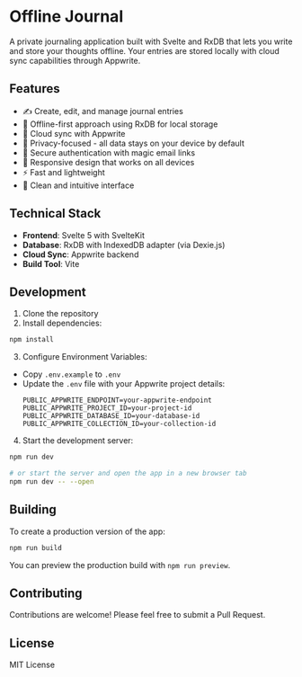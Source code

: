 # Offline Journal

A private journaling application built with Svelte and RxDB that lets you write and store your thoughts offline. Your entries are stored locally with cloud sync capabilities through Appwrite.

## Features

- ✍️ Create, edit, and manage journal entries
- 💾 Offline-first approach using RxDB for local storage
- 🔄 Cloud sync with Appwrite
- 🔐 Privacy-focused - all data stays on your device by default
- 🔑 Secure authentication with magic email links
- 📱 Responsive design that works on all devices
- ⚡ Fast and lightweight
- 🎯 Clean and intuitive interface

## Technical Stack

- **Frontend**: Svelte 5 with SvelteKit
- **Database**: RxDB with IndexedDB adapter (via Dexie.js)
- **Cloud Sync**: Appwrite backend
- **Build Tool**: Vite

## Development

1. Clone the repository
2. Install dependencies:

```bash
npm install
```

3. Configure Environment Variables:

  - Copy `.env.example` to `.env`
  - Update the `.env` file with your Appwrite project details:
    ```
    PUBLIC_APPWRITE_ENDPOINT=your-appwrite-endpoint
    PUBLIC_APPWRITE_PROJECT_ID=your-project-id
    PUBLIC_APPWRITE_DATABASE_ID=your-database-id
    PUBLIC_APPWRITE_COLLECTION_ID=your-collection-id
    ```

4. Start the development server:

```bash
npm run dev

# or start the server and open the app in a new browser tab
npm run dev -- --open
```

## Building

To create a production version of the app:

```bash
npm run build
```

You can preview the production build with `npm run preview`.

## Contributing

Contributions are welcome! Please feel free to submit a Pull Request.

## License

MIT License
